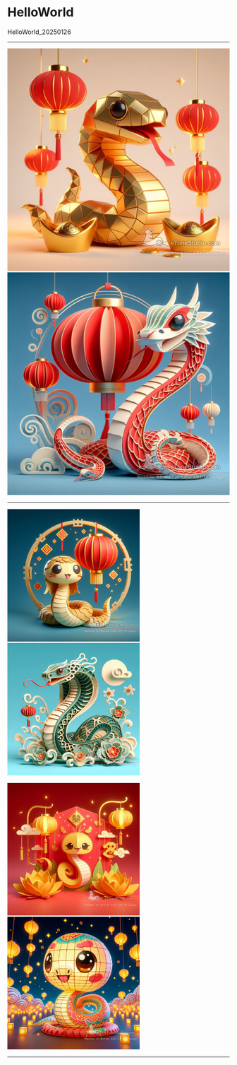 # HelloWorld
HelloWorld_20250126

---

<img src="20240218_AIGC_Bing_蛇年紙雕設計_S024-01(Share).jpg" width="600">

<img src="20240218_AIGC_Bing_蛇年紙雕設計_S027-04(Share).jpg" width="600">

---

<img src="20240218_AIGC_Bing_蛇年紙雕設計_S028-02(Share).jpg" width="300"> <img src="20240218_AIGC_Bing_蛇年紙雕設計_S034-02(Share).jpg" width="300">

<img src="20240218_AIGC_Bing_蛇年紙雕設計_S056-02(Share).jpg" width="300"> <img src="20240218_AIGC_Bing_蛇年紙雕設計_S093-02(Share).jpg" width="300">

---
